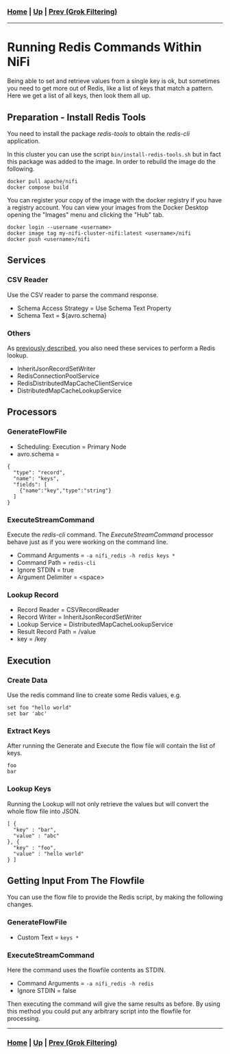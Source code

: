 ### [Home](../README.md) | [Up](experiments.md) | [Prev (Grok Filtering)](experiment-grok_filtering.md)
---

# Running Redis Commands Within NiFi

Being able to set and retrieve values from a single key is ok, but sometimes you need to get more out of Redis, like a list of keys that match a pattern. Here we get a list of all keys, then look them all up.

## Preparation - Install Redis Tools

You need to install the package *redis-tools* to obtain the *redis-cli* application.

In this cluster you can use the script ``bin/install-redis-tools.sh`` but in fact this package was added to the image. In order to rebuild the image do the following.

```
docker pull apache/nifi
docker compose build
```

You can register your copy of the image with the docker registry if you have a registry account. You can view your images from the Docker Desktop opening the "Images" menu and clicking the "Hub" tab.

```
docker login --username <username>
docker image tag my-nifi-cluster-nifi:latest <username>/nifi
docker push <username>/nifi
```

## Services

### CSV Reader

Use the CSV reader to parse the command response.

* Schema Access Strategy = Use Schema Text Property
* Schema Text = ${avro.schema}

### Others

As [previously described](experiment-enrich_from_redis.md), you also need these services to perform a Redis lookup.

* InheritJsonRecordSetWriter
* RedisConnectionPoolService
* RedisDistributedMapCacheClientService
* DistributedMapCacheLookupService

## Processors

### GenerateFlowFile

* Scheduling: Execution = Primary Node
* avro.schema =

```
{
  "type": "record",
  "name": "keys",
  "fields": [
    {"name":"key","type":"string"}
  ]
}
```

### ExecuteStreamCommand
Execute the *redis-cli* command. The *ExecuteStreamCommand* processor behave just as if you were working on the command line.

* Command Arguments = ``-a nifi_redis -h redis keys *``
* Command Path = ``redis-cli``
* Ignore STDIN = true
* Argument Delimiter = &lt;space&gt;

### Lookup Record

* Record Reader = CSVRecordReader
* Record Writer = InheritJsonRecordSetWriter
* Lookup Service = DistributedMapCacheLookupService
* Result Record Path = /value
* key = /key

## Execution

### Create Data

Use the redis command line to create some Redis values, e.g.

```
set foo "hello world"
set bar 'abc'
```

### Extract Keys

After running the Generate and Execute the flow file will contain the list of keys.

```
foo
bar
```

### Lookup Keys

Running the Lookup will not only retrieve the values but will convert the whole flow file into JSON.

```
[ {
  "key" : "bar",
  "value" : "abc"
}, {
  "key" : "foo",
  "value" : "hello world"
} ]
```

## Getting Input From The Flowfile

You can use the flow file to provide the Redis script, by making the following changes.

### GenerateFlowFile

* Custom Text = ``keys *``

### ExecuteStreamCommand

Here the command uses the flowfile contents as STDIN.

* Command Arguments = ``-a nifi_redis -h redis``
* Ignore STDIN = false

Then executing the command will give the same results as before. By using this method you could put any arbitrary script into the flowfile for processing.

---
### [Home](../README.md) | [Up](experiments.md) | [Prev (Grok Filtering)](experiment-grok_filtering.md)

